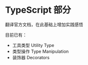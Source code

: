 # TypeScript 部分

翻译官方文档，在此基础上增加实践感悟

目前已有：

+   工具类型 Utility Type
+   类型操作 Type Manipulation
+   装饰器 Decorators